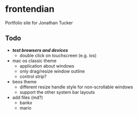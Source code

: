 # frontendian

Portfolio site for Jonathan Tucker

## Todo

- ***test browsers and devices***
  - double click on touchscreen (e.g. ios)
- mac os classic theme
  - application about windows
  - only drag/resize window outline
  - control strip?
- beos theme
  - different resize handle style for non-scrollable windows
  - support the other system bar layouts
- add files (md?)
  - bankx
  - mario
